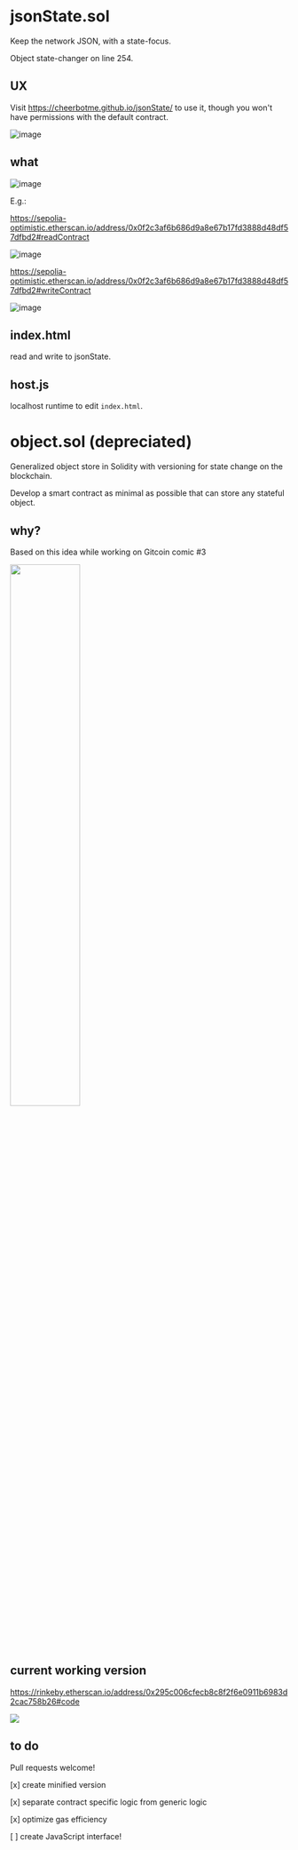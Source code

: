 # jsonState.sol
Keep the network JSON, with a state-focus.

Object state-changer on line 254.

## UX

Visit https://cheerbotme.github.io/jsonState/ to use it, though you won't have permissions with the default contract.

![image](https://github.com/cheerbotme/jsonState/assets/3211305/8435f0eb-3527-4664-8f76-60eec2961605)

## what

![image](https://github.com/cheerbotme/jsonState/assets/3211305/58593e03-f732-4cf5-8f2a-cd45b79a8095)

E.g.:

https://sepolia-optimistic.etherscan.io/address/0x0f2c3af6b686d9a8e67b17fd3888d48df57dfbd2#readContract

![image](https://github.com/cheerbotme/jsonState/assets/3211305/bea04cd9-330f-4efe-a006-d06d1ad1dba2)

https://sepolia-optimistic.etherscan.io/address/0x0f2c3af6b686d9a8e67b17fd3888d48df57dfbd2#writeContract

![image](https://github.com/cheerbotme/jsonState/assets/3211305/64226c91-1a5a-4e8f-b309-8d47dcfeb2cd)

## index.html

read and write to jsonState.

## host.js

localhost runtime to edit `index.html`.

# object.sol (depreciated)
Generalized object store in Solidity with versioning for state change on the blockchain. 

Develop a smart contract as minimal as possible that can store any stateful object.

## why?

Based on this idea while working on Gitcoin comic #3

<p align="left">

   <img src="https://user-images.githubusercontent.com/3211305/152414831-0bb0fe40-52bf-402f-a61f-2745a4f5786d.png" width="50%">

</p>

## current working version

https://rinkeby.etherscan.io/address/0x295c006cfecb8c8f2f6e0911b6983d2cac758b26#code

<p align="left">

   <img src="https://user-images.githubusercontent.com/3211305/151673666-ad365d08-29bb-4707-8e54-139b4011e7a8.png">

</p>

## to do

Pull requests welcome!

[x] create minified version

[x] separate contract specific logic from generic logic

[x] optimize gas efficiency

[ ] create JavaScript interface!
